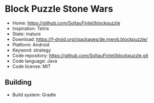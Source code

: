 # Block Puzzle Stone Wars

- Home: https://github.com/SoltauFintel/blockpuzzle
- Inspiration: Tetris
- State: mature
- Download: https://f-droid.org//packages/de.mwvb.blockpuzzle/
- Platform: Android
- Keyword: strategy
- Code repository: https://github.com/SoltauFintel/blockpuzzle.git
- Code language: Java
- Code license: MIT

## Building

- Build system: Gradle
